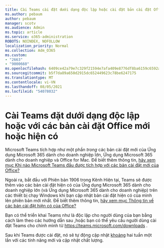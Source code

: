 ```yaml
---
title: Cài Teams cài đặt dưới dạng độc lập hoặc cài đặt bản cài đặt Office hiện có
ms.author: pebaum
author: pebaum
manager: scotv
ms.audience: Admin
ms.topic: article
ms.service: o365-administration
ROBOTS: NOINDEX, NOFOLLOW
localization_priority: Normal
ms.collection: Adm_O365
ms.custom:
- "2663"
- "9000660"
ms.openlocfilehash: 6409ce42a79e7c329f21594e7afa409e8776df8ba6159c6592a4be2bfa648261
ms.sourcegitcommit: b5f7da89a650d2915dc652449623c78be6247175
ms.translationtype: MT
ms.contentlocale: vi-VN
ms.lasthandoff: 08/05/2021
ms.locfileid: "54078032"
---
```

# <a name="installing-teams-as-standalone-or-with-new-or-existing-office-installations"></a>Cài Teams đặt dưới dạng độc lập hoặc với các bản cài đặt Office mới hoặc hiện có

Microsoft Teams tích hợp như một phần *trong* các bản cài đặt mới của Ứng dụng Microsoft 365 dành cho doanh nghiệp lớn, Ứng dụng Microsoft 365 dành cho doanh nghiệp và Office for Mac. Để biết thêm thông tin, [hãy xem mục Khi nào Microsoft Teams đầu được tích hợp với các bản cài đặt mới của Office?](https://docs.microsoft.com/deployoffice/teams-install#when-will-microsoft-teams-start-being-included-with-new-installations-of-microsoft-365-apps)

Ngoài ra, bắt đầu với Phiên bản 1906  trong Kênh Hiện tại, Teams sẽ được thêm vào các bản cài đặt hiện có của Ứng dụng Microsoft 365 dành cho doanh nghiệp lớn (và Ứng dụng Microsoft 365 dành cho doanh nghiệp) trên các thiết bị chạy Windows khi bạn cập nhật bản cài đặt hiện có của mình lên phiên bản mới nhất. Để biết thêm thông tin, [hãy xem mục Thông tin về các bản cài đặt hiện có của Office?](https://docs.microsoft.com/deployoffice/teams-install#what-about-existing-installations-of-microsoft-365-apps)

Bạn có thể triển khai Teams như là độc lập cho người dùng của bạn bằng cách làm theo các hướng dẫn sau [,](https://docs.microsoft.com/MicrosoftTeams/msi-deployment)hoặc bạn có thể yêu cầu người dùng cài đặt Teams cho chính mình từ https://teams.microsoft.com/downloads .

Sau khi Teams được cài đặt, nó sẽ tự động cập nhật [khoảng](https://docs.microsoft.com/deployoffice/teams-install#feature-and-quality-updates-for-microsoft-teams) hai tuần một lần với các tính năng mới và cập nhật chất lượng. 

